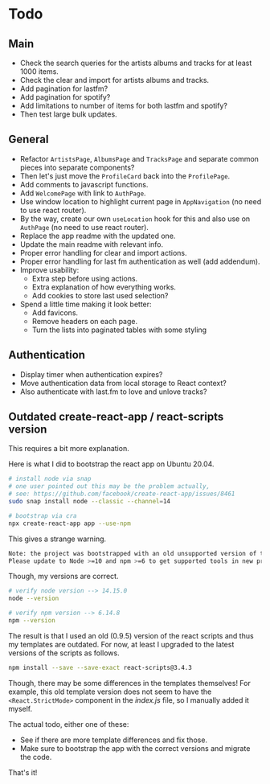 # Todo

## Main

- Check the search queries for the artists albums and tracks for at least 1000 items.
- Check the clear and import for artists albums and tracks.
- Add pagination for lastfm?
- Add pagination for spotify?
- Add limitations to number of items for both lastfm and spotify?
- Then test large bulk updates.

## General

- Refactor `ArtistsPage`, `AlbumsPage` and `TracksPage` and separate common pieces into separate components?
- Then let's just move the `ProfileCard` back into the `ProfilePage`.
- Add comments to javascript functions.
- Add `WelcomePage` with link to `AuthPage`.
- Use window location to highlight current page in `AppNavigation` (no need to use react router).
- By the way, create our own `useLocation` hook for this and also use on `AuthPage` (no need to use react router).
- Replace the app readme with the updated one.
- Update the main readme with relevant info.
- Proper error handling for clear and import actions.
- Proper error handling for last fm authentication as well (add addendum).
- Improve usability:
  - Extra step before using actions.
  - Extra explanation of how everything works.
  - Add cookies to store last used selection?
- Spend a little time making it look better:
  - Add favicons.
  - Remove headers on each page.
  - Turn the lists into paginated tables with some styling

## Authentication

- Display timer when authentication expires?
- Move authentication data from local storage to React context?
- Also authenticate with last.fm to love and unlove tracks?

## Outdated create-react-app / react-scripts version

This requires a bit more explanation.

Here is what I did to bootstrap the react app on Ubuntu 20.04.

```bash
# install node via snap
# one user pointed out this may be the problem actually,
# see: https://github.com/facebook/create-react-app/issues/8461
sudo snap install node --classic --channel=14

# bootstrap via cra
npx create-react-app app --use-npm
```

This gives a strange warning.

```bash
Note: the project was bootstrapped with an old unsupported version of tools.
Please update to Node >=10 and npm >=6 to get supported tools in new projects.  
```

Though, my versions are correct.

```bash
# verify node version --> 14.15.0
node --version

# verify npm version --> 6.14.8
npm --version
```

The result is that I used an old (0.9.5) version of the react scripts and thus my templates are outdated. For now, at least I upgraded to the latest versions of the scripts as follows.

```bash
npm install --save --save-exact react-scripts@3.4.3
```

Though, there may be some differences in the templates themselves! For example, this old template version does not seem to have the `<React.StrictMode>` component in the _index.js_ file, so I manually added it myself. 

The actual todo, either one of these:

- See if there are more template differences and fix those.
- Make sure to bootstrap the app with the correct versions and migrate the code.

That's it!
